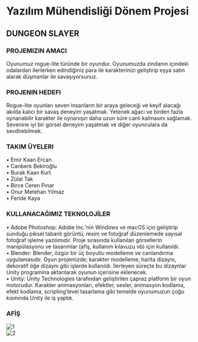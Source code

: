 # Yazılım Mühendisliği Dönem Projesi
## DUNGEON SLAYER 
### PROJEMIZIN AMACI 
Oyunumuz rogue-lite türünde bir oyundur. Oyunumuzda zindanın içindeki odalardan ilerlerken edindiğiniz para ile karakterinizi geliştirip eşya satın alarak düşmanlar ile savaşıyorsunuz. 

### PROJENIN HEDEFI 
Rogue-lite oyunları seven insanların bir araya geleceği ve keyif alacağı akılda kalıcı bir savaş deneyim yaşatmak. Yetenek ağacı ve birden fazla oynanabilir karakter ile oynanışın daha uzun süre canlı kalmasını sağlamak. Sevenine iyi bir görsel deneyim yaşatmak ve diğer oyunculara da sevdirebilmek. 

### TAKIM ÜYELERI 
•	Emir Kaan Ercan  
•	Canberk Bekiroğlu  
•	Burak Kaan Kurt  
•	Zülal Tak  
•	Birce Ceren Pınar  
•	Onur Metehan Yılmaz  
•	Feride Kaya   

### KULLANACAĞIMIZ TEKNOLOJİLER
•	Adobe Photoshop: Adobe Inc.'nin Windows ve macOS için geliştirip sunduğu piksel tabanlı görüntü, resim ve fotoğraf düzenlemede sayısal fotoğraf işleme yazılımıdır. Proje sırasında kullanılan görsellerin manipülasyonu ve tasarımlar (afiş, kullanım kılavuzu vb) için kullanıldı.  
•	Blender: Blender, özgür bir üç boyutlu modelleme ve canlandırma uygulamasıdır. Oyun projemizde; karakter modelleme, harita dizaynı, dekoratif öğe dizaynı gibi işlerde kullanıldı. İlerleyen süreçte bu dizaynlar Unity programina aktarılarak oyunun içerisine eklenecek.  
•	Unity:  Unity Technologies tarafından geliştirilen çapraz platform bir oyun motorudur. Karakter animasyonları, efektler,  sesler, animasyon kodlama, efekt kodlama, scripting’level tasarlama gibi temelde oyunumuzun çoğu kısmında Unity ile iş yaptık.

### AFİŞ
![1](https://github.com/canberkbekir/yazilim-muhendisligi/blob/main/ss/1.jpg)  
![2](https://github.com/canberkbekir/yazilim-muhendisligi/blob/main/ss/2.jpg)
